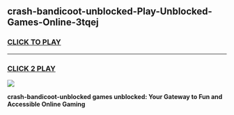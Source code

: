 
## crash-bandicoot-unblocked-Play-Unblocked-Games-Online-3tqej
<h3>
<a href="https://premium76.site?title=crash-bandicoot-unblocked&ref=25A">CLICK TO PLAY</a></h3>
<hr>

<h3>
<a href="https://premium76.site?title=crash-bandicoot-unblocked&ref=25A">CLICK 2 PLAY</a>
  
</h3>

<a href="https://premium76.site?title=crash-bandicoot-unblocked&ref=25A"><img src="https://clearcache.store/games.png"></a>


**crash-bandicoot-unblocked games unblocked: Your Gateway to Fun and Accessible Online Gaming**
